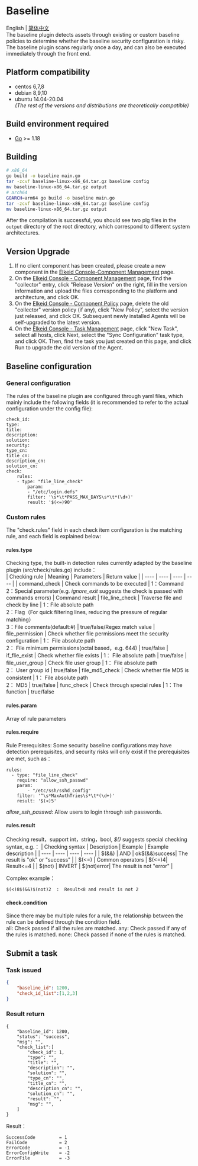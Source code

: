 # Baseline

English | [简体中文](README-zh_CN.md)  
The baseline plugin detects assets through existing or custom baseline policies to determine whether the baseline security configuration is risky. The baseline plugin scans regularly once a day, and can also be executed immediately through the front end.
## Platform compatibility
- centos 6,7,8  
- debian 8,9,10  
- ubuntu 14.04-20.04  
*(The rest of the versions and distributions are theoretically compatible)*

## Build environment required
* [Go](https://go.dev/) >= 1.18

## Building
```bash
# x86_64
go build -o baseline main.go
tar -zcvf baseline-linux-x86_64.tar.gz baseline config
mv baseline-linux-x86_64.tar.gz output
# arch64
GOARCH=arm64 go build -o baseline main.go
tar -zcvf baseline-linux-x86_64.tar.gz baseline config
mv baseline-linux-x86_64.tar.gz output
```

After the compilation is successful, you should see two plg files in the `output` directory of the root directory, which correspond to different system architectures.
## Version Upgrade
1. If no client component has been created, please create a new component in the [Elkeid Console-Component Management](../../server/docs/console_tutorial/Elkeid_Console_manual.md#组件管理) page.
2. On the [Elkeid Console - Component Management](../../server/docs/console_tutorial/Elkeid_Console_manual.md#组件管理) page, find the "collector" entry, click "Release Version" on the right, fill in the version information and upload the files corresponding to the platform and architecture, and click OK.
3. On the [Elkeid Console - Component Policy](../../server/docs/console_tutorial/Elkeid_Console_manual.md#组件策略) page, delete the old "collector" version policy (if any), click "New Policy", select the version just released, and click OK. Subsequent newly installed Agents will be self-upgraded to the latest version.
4. On the [Elkeid Console - Task Management](../../server/docs/console_tutorial/Elkeid_Console_manual.md#任务管理) page, click "New Task", select all hosts, click Next, select the "Sync Configuration" task type, and click OK. Then, find the task you just created on this page, and click Run to upgrade the old version of the Agent.

## Baseline configuration
### General configuration
The rules of the baseline plugin are configured through yaml files, which mainly include the following fields (it is recommended to refer to the actual configuration under the config file):
```
check_id:
type: 
title: 
description:
solution:
security:
type_cn:
title_cn:
description_cn:
solution_cn:
check:
    rules:
    - type: "file_line_check"
        param:
        - "/etc/login.defs"
        filter: '\s*\t*PASS_MAX_DAYS\s*\t*(\d+)'
        result: '$(<=)90'
```
### Custom rules
The "check.rules" field in each check item configuration is the matching rule, and each field is explained below:
#### rules.type
Checking type, the built-in detection rules currently adapted by the baseline plugin (src/check/rules.go) include：  
| Checking rule | Meaning | Parameters | Return value |
|  ----  | ----  |  ----  | ----  |
| command_check  | Check commands to be executed | 1：Command<br>2：Special parameter(e.g. *ignore_exit* suggests the check is passed with commands errors) | Command result
| file_line_check  | Traverse file and check by line | 1：File absolute path<br>2：Flag（For quick filtering lines, reducing the pressure of regular matching）<br>3：File comments(default:#) | true/false/Regex match value
| file_permission  | Check whether file permissions meet the security configuration | 1： File absolute path<br>2： File minimum permissions(octal based，e.g. 644) | true/false
| if_flie_exist  | Check whether file exists | 1： File absolute path | true/false
| file_user_group  | Check file user group | 1： File absolute path<br>2： User group id | true/false
| file_md5_check  | Check whether file MD5 is consistent | 1： File absolute path<br>2： MD5 | true/false
| func_check  | Check through special rules | 1：The function | true/false
#### rules.param
Array of rule parameters
#### rules.require
Rule Prerequisites: Some security baseline configurations may have detection prerequisites, and security risks will only exist if the prerequisites are met, such as：
```
rules:
  - type: "file_line_check"
    require: "allow_ssh_passwd"
    param:
        - "/etc/ssh/sshd_config"
    filter: '^\s*MaxAuthTries\s*\t*(\d+)'
    result: '$(<)5'
```
*allow_ssh_passwd*: Allow users to login through ssh passwords.
#### rules.result
Checking result，support int，string，bool,
*$()* suggests special checking syntax, e.g.：
|  Checking syntax | Description | Example | Example description |
|  ----  | ----  |  ----  |  ----  |
| $(&&) | AND | ok$(&&)success| The result is "ok" or "success" |
| $(<=) | Common operators | $(<=)4| Result<=4 |
| $(not) | INVERT | $(not)error| The result is not "error" |

Complex example：
```
$(<)8$(&&)$(not)2  :  Result<8 and result is not 2
```
#### check.condition
Since there may be multiple rules for a rule, the relationship between the rule can be defined through the condition field.  
all: Check passed if all the rules are matched.
any: Check passed if any of the rules is matched.
none: Check passed if none of the rules is matched.  
## Submit a task
### Task issued
```json
{
    "baseline_id": 1200,
    "check_id_list":[1,2,3]
}
```
### Result return
```
{
    "baseline_id": 1200,
    "status": "success", 
    "msg": "",
    "check_list":[
        "check_id": 1,
        "type": "",
        "title": "",
        "description": "",
        "solution": "",
        "type_cn": "",
        "title_cn": "",
        "description_cn": "",
        "solution_cn": "",
        "result": "", 
        "msg": "",
    ]
}
```

Result：
```
SuccessCode 		= 1
FailCode 			= 2
ErrorCode 			= -1
ErrorConfigWrite	= -2
ErrorFile			= -3
```